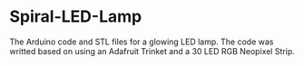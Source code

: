 # Spiral-LED-Lamp
The Arduino code and STL files for a glowing LED lamp.
The code was writted based on using an Adafruit Trinket and a 30 LED RGB Neopixel Strip.
